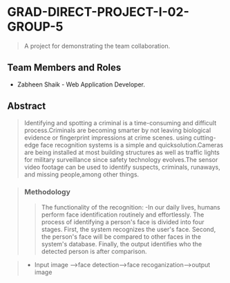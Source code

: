 # GRAD-DIRECT-PROJECT-I-02-GROUP-5
> A project for demonstrating the team collaboration.

## Team Members and Roles

- Zabheen Shaik - Web Application Developer.

## Abstract

> Identifying and spotting a criminal is a time-consuming and difficult process.Criminals are becoming smarter by not leaving biological evidence or fingerprint impressions at crime scenes. 
using cutting-edge face recognition systems is a simple and quicksolution.Cameras are being installed at most building structures as well as traffic lights for military surveillance since safety technology evolves.The sensor video footage can be used to identify suspects, criminals, runaways, and missing people,among other things. 

> ### Methodology
>
>>The functionality of the recognition:
> -In our daily lives, humans perform face identification routinely and effortlessly. The process of identifying a person's face is divided into four stages. First, the system recognizes the user's face. Second, the person's face will be compared to other faces in the system's database. Finally, the output identifies who the detected person is after comparison.

> - Input image -->face detection-->face recoganization-->output image



